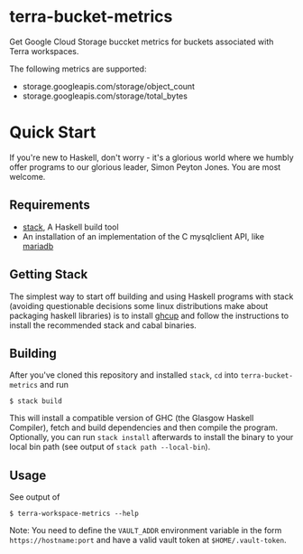 # terra-bucket-metrics
Get Google Cloud Storage buccket metrics for buckets associated with Terra
workspaces.

The following metrics are supported:
- storage.googleapis.com/storage/object_count
- storage.googleapis.com/storage/total_bytes

# Quick Start
If you're new to Haskell, don't worry - it's a glorious world where we humbly
offer programs to our glorious leader, Simon Peyton Jones. You are most welcome.

## Requirements
- [stack](https://docs.haskellstack.org/en/stable/), A Haskell build tool
- An installation of an implementation of the C mysqlclient API, like [mariadb](https://mariadb.org/)

## Getting Stack
The simplest way to start off building and using Haskell programs with
stack (avoiding questionable decisions some linux distributions make about
packaging haskell libraries) is to install [ghcup](https://www.haskell.org/ghcup/)
and follow the instructions to install the recommended stack and cabal binaries.

## Building
After you've cloned this repository and installed `stack`, `cd` into
`terra-bucket-metrics` and run

    $ stack build

This will install a compatible version of GHC (the Glasgow Haskell Compiler),
fetch and build dependencies and then compile the program. Optionally, you can
run `stack install` afterwards to install the binary to your local bin path
(see output of `stack path --local-bin`).

## Usage
See output of

    $ terra-workspace-metrics --help

Note: You need to define the `VAULT_ADDR` environment variable in the form
`https://hostname:port` and have a valid vault token at `$HOME/.vault-token`.
